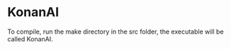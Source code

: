 # KonanAI
To compile, run the make directory in the src folder, the executable will be called KonanAI.
